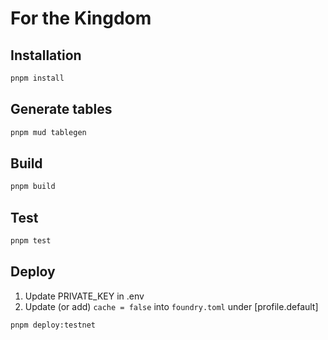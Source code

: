 # For the Kingdom 

## Installation
```bash
pnpm install
```

## Generate tables
```bash
pnpm mud tablegen
```

## Build
```bash
pnpm build
```

## Test
```bash
pnpm test
```

## Deploy
1. Update PRIVATE_KEY in .env
2. Update (or add) `cache = false` into `foundry.toml` under [profile.default]
```bash
pnpm deploy:testnet
```
